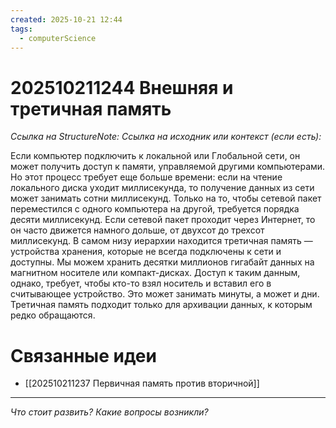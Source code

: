 ```yaml
---
created: 2025-10-21 12:44
tags:
  - computerScience
---
```

# 202510211244 Внешняя и третичная память

*Ссылка на StructureNote:*
*Ссылка на исходник или контекст (если есть):*

Если компьютер подключить к локальной или Глобальной сети, он может получить доступ к памяти, управляемой другими компьютерами. Но этот процесс требует еще больше времени: если на чтение локального диска уходит миллисекунда, то получение данных из сети может занимать сотни миллисекунд. Только на то, чтобы сетевой пакет переместился с одного компьютера на другой, требуется порядка десяти миллисекунд. Если сетевой пакет проходит через Интернет, то он часто движется намного дольше, от двухсот до трехсот миллисекунд. В самом низу иерархии находится третичная память — устройства хранения, которые не всегда подключены к сети и доступны. Мы можем хранить десятки миллионов гигабайт данных на магнитном носителе или компакт-дисках. Доступ к таким данным, однако, требует, чтобы кто-то взял носитель и вставил его в считывающее устройство. Это может занимать минуты, а может и дни. Третичная память подходит только для архивации данных, к которым редко обращаются.

# Связанные идеи
- [[202510211237 Первичная память против вторичной]]
---

*Что стоит развить? Какие вопросы возникли?*
